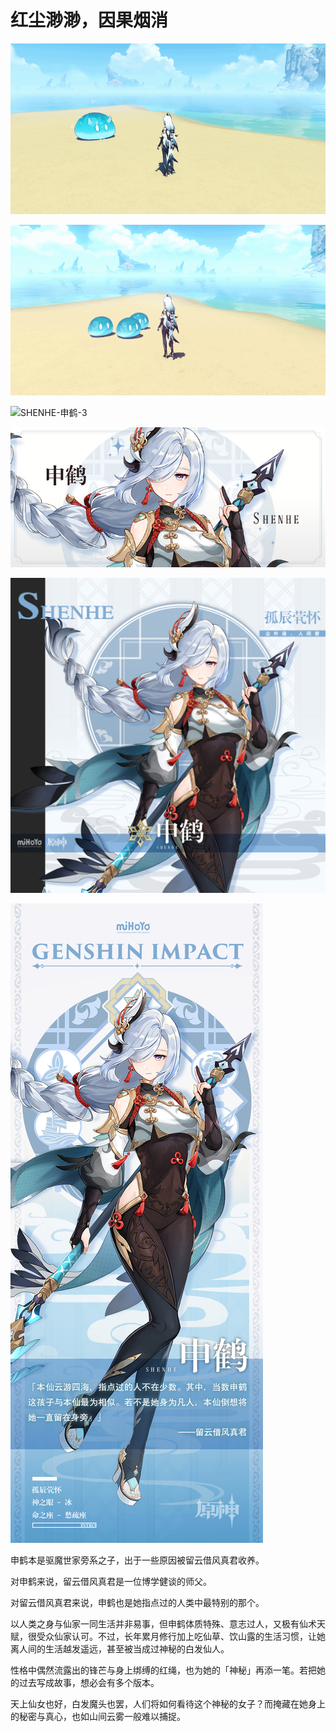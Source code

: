 # 红尘渺渺，因果烟消

![SHENHE-申鹤-1](./../D动图/SHENHE-申鹤-1.gif)

![SHENHE-申鹤-2](./../D动图/SHENHE-申鹤-2.gif)

![SHENHE-申鹤-3](./../D动图/SHENHE-申鹤-3.gif)

![SHENHE-申鹤](./../A小卡/SHENHE-申鹤.png)

![SHENHE-申鹤](./../B方形卡/SHENHE-申鹤.jpg)

![SHENHE-申鹤](./../C立绘/SHENHE-申鹤.jpg)

申鹤本是驱魔世家旁系之子，出于一些原因被留云借风真君收养。

对申鹤来说，留云借风真君是一位博学健谈的师父。

对留云借风真君来说，申鹤也是她指点过的人类中最特别的那个。

以人类之身与仙家一同生活并非易事，但申鹤体质特殊、意志过人，又极有仙术天赋，很受众仙家认可。不过，长年累月修行加上吃仙草、饮山露的生活习惯，让她离人间的生活越发遥远，甚至被当成过神秘的白发仙人。

性格中偶然流露出的锋芒与身上绑缚的红绳，也为她的「神秘」再添一笔。若把她的过去写成故事，想必会有多个版本。

天上仙女也好，白发魔头也罢，人们将如何看待这个神秘的女子？而掩藏在她身上的秘密与真心，也如山间云雾一般难以捕捉。